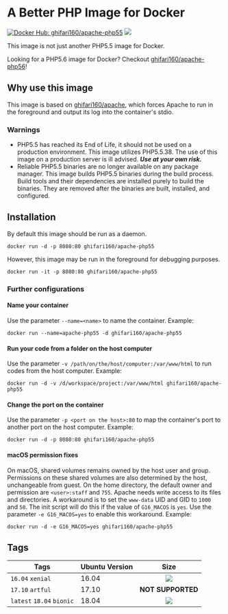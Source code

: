 # A Better PHP Image for Docker #
[![Docker Hub: ghifari160/apache-php55](https://img.shields.io/badge/docker%20hub-ghifari160%2Fapache--php55-ABD8EB.svg)](https://hub.docker.com/r/ghifari160/apache-php55/)
[![](https://images.microbadger.com/badges/image/ghifari160/apache-php55.svg)](https://microbadger.com/images/ghifari160/apache-php55 "Get your own image badge on microbadger.com")

This image is not just another PHP5.5 image for Docker.

Looking for a PHP5.6 image for Docker? Checkout [ghifari160/apache-php56]!

## Why use this image ##
This image is based on [ghifari160/apache], which forces Apache to run in the
foreground and output its log into the container's stdio.

### Warnings ###
- PHP5.5 has reached its End of Life, it should not be used on a
  production environment. This image utilizes PHP5.5.38. The use of this image
  on a production server is ill advised. __*Use at your own risk.*__
- Reliable PHP5.5 binaries are no longer available on any package manager. This
  image builds PHP5.5 binaries during the build process. Build tools and their
  dependencies are installed purely to build the binaries. They are removed
  after the binaries are built, installed, and configured.

## Installation ##
By default this image should be run as a daemon.
```
docker run -d -p 8080:80 ghifari160/apache-php55
```
However, this image may be run in the foreground for debugging purposes.
```
docker run -it -p 8080:80 ghifari160/apache-php55
```

### Further configurations ###
#### Name your container ####
Use the parameter `--name=<name>` to name the container. Example:
```
docker run --name=apache-php55 -d ghifari160/apache-php55
```

#### Run your code from a folder on the host computer ####
Use the parameter `-v /path/on/the/host/computer:/var/www/html` to run codes
from the host computer. Example:
```
docker run -d -v /d/workspace/project:/var/www/html ghifari160/apache-php55
```

#### Change the port on the container ####
Use the parameter `-p <port on the host>:80` to map the container's port to
another port on the host computer. Example:
```
docker run -d -p 8080:80 ghifari160/apache-php55
```

#### macOS permission fixes
On macOS, shared volumes remains owned by the host user and group. Permissions
on these shared volumes are also determined by the host, unchangeable from
guest. On the home directory, the default owner and permission are
`<user>:staff` and `755`. Apache needs write access to its files and
directories. A workaround is to set the `www-data` UID and GID to `1000` and
`50`. The init script will do this if the value of `G16_MACOS` is `yes`. Use
the parameter `-e G16_MACOS=yes` to enable this workaround. Example:
```
docker run -d -e G16_MACOS=yes ghifari160/apache-php55
```

## Tags ##
| Tags                      | Ubuntu Version | Size              |
|---------------------------|----------------|:-----------------:|
| `16.04` `xenial`          | 16.04          | [![](https://images.microbadger.com/badges/image/ghifari160/apache-php55:16.04.svg)](https://microbadger.com/images/ghifari160/apache-php55:16.04 "Get your own image badge on microbadger.com")|
| `17.10` `artful`          | 17.10          | **NOT SUPPORTED** |
| `latest` `18.04` `bionic` | 18.04          |[![](https://images.microbadger.com/badges/image/ghifari160/apache-php55.svg)](https://microbadger.com/images/ghifari160/apache-php55 "Get your own image badge on microbadger.com")|

[ghifari160/apache]: https://github.com/ghifari160/docker-apache
[ghifari160/apache-php56]: https://github.com/ghifari160/docker-apache-php56
